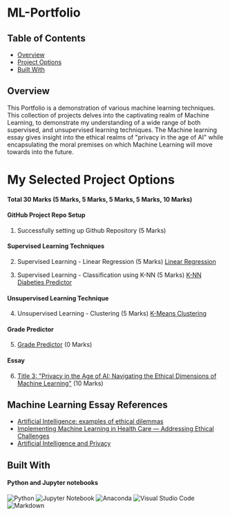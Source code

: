 # ML-Portfolio

## Table of Contents

- [Overview](#overview)
- [Project Options](#my-selected-project-options)
- [Built With](#built-with)


## Overview

This Portfolio is a demonstration of various machine learning techniques. This collection of projects delves into the captivating realm of Machine Learning, to demonstrate my understanding of a wide range of both supervised, and unsupervised learning techniques. The Machine learning essay gives insight into the ethical realms of "privacy in the age of AI" while encapsulating the moral premises on which Machine Learning will move towards into the future.

# My Selected Project Options 
#### Total 30 Marks (5 Marks, 5 Marks, 5 Marks, 5 Marks, 10 Marks)

#### GitHub Project Repo Setup 
1. Successfully setting up Github Repository (5 Marks)

#### Supervised Learning Techniques
2. Supervised Learning - Linear Regression (5 Marks)
[Linear Regression](LinearRegression)

3. Supervised Learning - Classification using K-NN (5 Marks)
[K-NN Diabeties Predictor](KNN_DiabetiesPrediction)

#### Unsupervised Learning Technique
4. Unsupervised Learning - Clustering  (5 Marks)
[K-Means Clustering](KMeans)

#### Grade Predictor
5. [Grade Predictor](GradePredictor) (0 Marks)



#### Essay
6. [Title 3: "Privacy in the Age of AI: Navigating the Ethical Dimensions of Machine 
Learning"](https://docs.google.com/document/d/1J7hhSJ1OWBq9a2J8f0o5pkzWT499kwpbYtpIyxPPnxs/edit?usp=sharing) (10 Marks)

## Machine Learning Essay References

- [Artificial Intelligence: examples of ethical dilemmas](https://www.unesco.org/en/artificial-intelligence/recommendation-ethics/cases#:~:text=But%20there%20are%20many%20ethical,and%20privacy%20of%20court%20users)
- [Implementing Machine Learning in Health Care — Addressing Ethical Challenges](https://www.ncbi.nlm.nih.gov/pmc/articles/PMC5962261/)
- [Artificial Intelligence and Privacy](https://ovic.vic.gov.au/privacy/resources-for-organisations/artificial-intelligence-and-privacy-issues-and-challenges/)


## Built With

#### Python and Jupyter notebooks

![Python](https://img.shields.io/badge/python-3670A0?style=for-the-badge&logo=python&logoColor=ffdd54)
![Jupyter Notebook](https://img.shields.io/badge/jupyter-%23FA0F00.svg?style=for-the-badge&logo=jupyter&logoColor=white)
![Anaconda](https://img.shields.io/badge/Anaconda-%2344A833.svg?style=for-the-badge&logo=anaconda&logoColor=white)
![Visual Studio Code](https://img.shields.io/badge/Visual%20Studio%20Code-0078d7.svg?style=for-the-badge&logo=visual-studio-code&logoColor=white)
![Markdown](https://img.shields.io/badge/markdown-%23000000.svg?style=for-the-badge&logo=markdown&logoColor=white)


